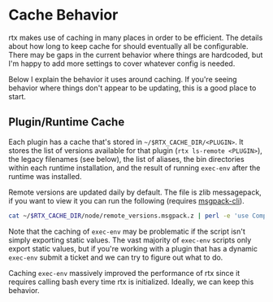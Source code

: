 # Cache Behavior

rtx makes use of caching in many places in order to be efficient. The details about how long to keep
cache for should eventually all be configurable. There may be gaps in the current behavior where
things are hardcoded, but I'm happy to add more settings to cover whatever config is needed.

Below I explain the behavior it uses around caching. If you're seeing behavior where things don't appear
to be updating, this is a good place to start.

## Plugin/Runtime Cache

Each plugin has a cache that's stored in `~/$RTX_CACHE_DIR/<PLUGIN>`. It stores
the list of versions available for that plugin (`rtx ls-remote <PLUGIN>`), the legacy filenames (see below),
the list of aliases, the bin directories within each runtime installation, and the result of
running `exec-env` after the runtime was installed.

Remote versions are updated daily by default. The file is zlib messagepack, if you want to view it you can
run the following (requires [msgpack-cli](https://github.com/msgpack/msgpack-cli)).

```sh
cat ~/$RTX_CACHE_DIR/node/remote_versions.msgpack.z | perl -e 'use Compress::Raw::Zlib;my $d=new Compress::Raw::Zlib::Inflate();my $o;undef $/;$d->inflate(<>,$o);print $o;' | msgpack-cli decode
```

Note that the caching of `exec-env` may be problematic if the script isn't simply exporting
static values. The vast majority of `exec-env` scripts only export static values, but if you're
working with a plugin that has a dynamic `exec-env` submit
a ticket and we can try to figure out what to do.

Caching `exec-env` massively improved the performance of rtx since it requires calling bash
every time rtx is initialized. Ideally, we can keep this
behavior.
